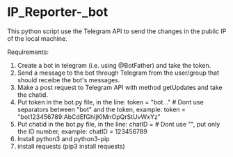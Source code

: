 # IP_Reporter-_bot
This python script use the Telegram API to send the changes in the public IP of the local machine. 

Requirements:
1. Create a bot in telegram (i.e. using @BotFather) and take the token.
2. Send a message to the bot through Telegram from the user/group that should receibe the bot's messages.
3. Make a post request to Telegram API with method getUpdates and take the chatid.
4. Put token in the bot.py file, in the line:
  token = "bot..." # Dont use separators between "bot" and the token, example: token = "bot123456789:AbCdEfGhIjKlMnOpQrStUvWxYz"
5. Put chatid in the bot.py file, in the line:
  chatID =         # Dont use "", put only the ID number, example: chatID = 123456789
5. Install python3 and python3-pip
6. install requests (pip3 install requests)
